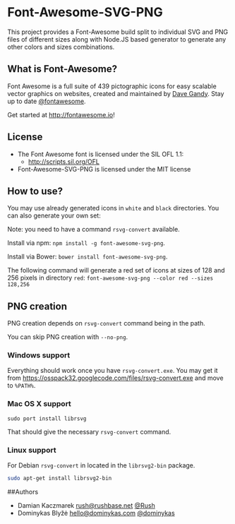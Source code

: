 Font-Awesome-SVG-PNG
====================

This project provides a Font-Awesome build split to individual SVG and PNG files of different sizes along with Node.JS based generator to generate any other colors and sizes combinations.

## What is Font-Awesome?
Font Awesome is a full suite of 439 pictographic icons for easy scalable vector graphics on websites, created and
maintained by [Dave Gandy](http://twitter.com/davegandy). Stay up to date [@fontawesome](http://twitter.com/fontawesome).

Get started at http://fontawesome.io!

## License
- The Font Awesome font is licensed under the SIL OFL 1.1:
  - http://scripts.sil.org/OFL
- Font-Awesome-SVG-PNG is licensed under the MIT license

## How to use?
You may use already generated icons in `white` and `black` directories. You can also generate your own set:

Note: you need to have a command `rsvg-convert` available.

Install via npm: `npm install -g font-awesome-svg-png`.

Install via Bower: `bower install font-awesome-svg-png`.

The following command will generate a red set of icons at sizes of 128 and 256 pixels in directory `red`:
`font-awesome-svg-png --color red --sizes 128,256`

## PNG creation

PNG creation depends on `rsvg-convert` command being in the path.

You can skip PNG creation with `--no-png`.

### Windows support
Everything should work once you have `rsvg-convert.exe`. You may get it from https://osspack32.googlecode.com/files/rsvg-convert.exe and move to `%PATH%`.

### Mac OS X support
```
sudo port install librsvg
```
That should give the necessary `rsvg-convert` command.

### Linux support
For Debian `rsvg-convert` in located in the `librsvg2-bin` package.
```sh
sudo apt-get install librsvg2-bin
```

##Authors
- Damian Kaczmarek <rush@rushbase.net> [@Rush](https://github.com/Rush)
- Dominykas Blyžė <hello@dominykas.com> [@dominykas](https://github.com/dominykas)

